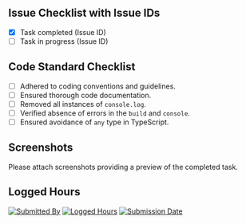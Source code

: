## Issue Checklist with Issue IDs

- [x] Task completed (Issue ID)
- [ ] Task in progress (Issue ID)

## Code Standard Checklist

- [ ] Adhered to coding conventions and guidelines.
- [ ] Ensured thorough code documentation.
- [ ] Removed all instances of `console.log`.
- [ ] Verified absence of errors in the `build` and `console`.
- [ ] Ensured avoidance of `any` type in TypeScript.

## Screenshots
Please attach screenshots providing a preview of the completed task.

## Logged Hours

[![Submitted By](https://img.shields.io/badge/Submitted%20By-Your_Name-blue)](https://github.com/Your_GitHub_Username)
[![Logged Hours](https://img.shields.io/badge/Logged%20Hours-Logged_Hours-orange)](#)
[![Submission Date](https://img.shields.io/badge/Submission%20Date-Date_Here-darkgreen)](#)
